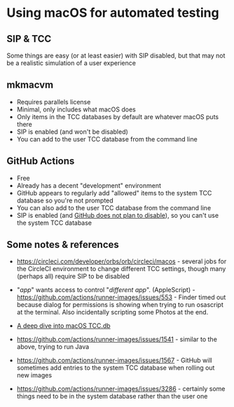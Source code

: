 # Using macOS for automated testing

## SIP & TCC

Some things are easy (or at least easier) with SIP disabled, but that may not be
a realistic simulation of a user experience

## mkmacvm

- Requires parallels license
- Minimal, only includes what macOS does
- Only items in the TCC databases by default are whatever macOS puts there
- SIP is enabled (and won't be disabled)
- You can add to the user TCC database from the command line

## GitHub Actions

- Free
- Already has a decent "development" environment
- GitHub appears to regularly add "allowed" items to the system TCC database so
  you're not prompted
- You can also add to the user TCC database from the command line
- SIP is enabled (and [GitHub does not plan to disable](https://github.com/actions/runner-images/issues/650#issuecomment-610541765)), so you can't use the
  system TCC database

## Some notes & references

- https://circleci.com/developer/orbs/orb/circleci/macos - several jobs for the
  CircleCI environment to change different TCC settings, though many (perhaps all)
  require SIP to be disabled

- "_app_" wants access to control "_different app_". (AppleScript) -
  https://github.com/actions/runner-images/issues/553 - Finder timed out because
  dialog for permissions is showing when trying to run osascript at the
  terminal. Also incidentally scripting some Photos at the end.

- [A deep dive into macOS TCC.db](https://www.rainforestqa.com/blog/macos-tcc-db-deep-dive)

- https://github.com/actions/runner-images/issues/1541 - similar to the above, trying to run Java
- https://github.com/actions/runner-images/issues/1567 - GitHub will sometimes add entries to the system TCC database when rolling out new images
- https://github.com/actions/runner-images/issues/3286 - certainly some things need to be in the system database rather than the user one
